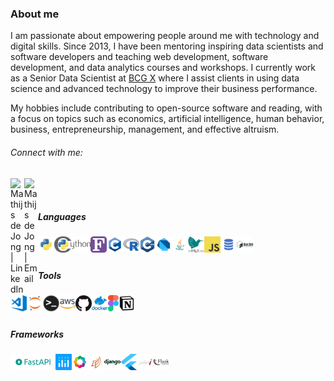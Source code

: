 ### About me

I am passionate about empowering people around me with technology and digital skills. Since 2013, I have been mentoring inspiring data scientists and software developers and teaching web development, software development, and data analytics courses and workshops. I currently work as a Senior Data Scientist at [BCG X](https://www.bcg.com/x) where I assist clients in using data science and advanced technology to improve their business performance.

My hobbies include contributing to open-source software and reading, with a focus on topics such as economics, artificial intelligence, human behavior, business, entrepreneurship, management, and effective altruism.

###### Connect with me:
[<img align="left" alt="Mathijs de Jong | LinkedIn" width="22px" src="https://cdn.jsdelivr.net/npm/simple-icons@v3/icons/linkedin.svg" />][linkedin]
[<img align="left" alt="Mathijs de Jong | Email" width="22px" src="https://cdn.jsdelivr.net/npm/simple-icons@3.13.0/icons/gmail.svg">][email]<br/><br/>

##### Languages
<a href='https://docs.python.org/3/'><img align="left" alt="Python" width="26px" src="icons/python.png" /></a>
<a href='https://cython.org/'><img align="left" alt="Cython" height="26px" src="icons/cython.png" /></a>
<a href='https://fortran-lang.org'><img align="left" alt="Fortran" height="26px" src="icons/fortran.png" /></a>
<img align="left" alt="C" width="26px" src="icons/c.png" />
<a href='https://www.r-project.org/'><img align="left" alt="R" width="26px" src="icons/r.png" /></a>
<img align="left" alt="C++" width="26px" src="icons/cpp.png" />
<a href='https://dart.dev/'><img align="left" alt="Dart" width="26px" src="icons/dart.svg" /></a>
<a href='https://docs.oracle.com/javase/7/docs/technotes/guides/language/'><img align="left" alt="Java" width="26px" src="icons/java.png" /></a>
<a href='https://www.latex-project.org/'><img align="left" alt="LaTeX" width="26px" src="icons/latex.png" /></a>
<!-- <img align="left" alt="HTML5" width="26px" src="icons/html.png" /> -->
<!-- <img align="left" alt="CSS3" width="26px" src="icons/css.png" /> -->
<!-- <img align="left" alt="Sass" width="26px" src="icons/sass.png" /> -->
<img align="left" alt="JavaScript" width="26px" src="icons/javascript.png" />
<img align="left" alt="SQL" width="26px" src="icons/sql.png" />
<img align="left" alt="Bash" width="26px" src="icons/bash.png" /><br/><br/>

##### Tools
<a href='https://code.visualstudio.com'><img align="left" alt="Visual Studio Code" height="26px" src="icons/visual-studio-code.png" /></a>
<a href='https://jupyter.org/'><img align="left" alt="Jupyter Notebook" width="26px" src="icons/jupyter-notebook.png" /></a>
<img align="left" alt="Terminal" width="26px" src="icons/terminal.png" />
<a href='https://aws.amazon.com'><img align="left" alt="Amazon Web Services" width="26px" src="icons/aws.png" /></a>
<a href='https://github.com'><img align="left" alt="GitHub" width="26px" src="icons/github.png" /></a>
<a href='https://docker.com'><img align="left" alt="Docker" height="26px" src="icons/docker.png" /></a>
<a href='https://figma.com'><img align="left" alt="Figma" height="26px" src="icons/figma.svg" /></a>
<a href='https://notion.so'><img align="left" alt="Notion" width="26px" src="icons/notion.png" /></a><br/><br/>

##### Frameworks
<a href='https://fastapi.tiangolo.com/'><img align="left" alt="FastAPI" height="26px" src="icons/fastapi.png" /></a>
<a href='https://plotly.com'><img align="left" alt="Plotly Dash" width="26px" src="icons/plotly.svg" /></a>
<a href='https://bokeh.org'><img align="left" alt="Bokeh" width="26px" src="icons/bokeh.png" /></a>
<a href='https://dask.org'><img align="left" alt="Dask" width="26px" src="icons/dask.svg" /></a>
<a href='https://www.djangoproject.com/'><img align="left" alt="Django" width="26px" src="icons/django.png" /></a>
<a href='https://flutter.dev'><img align="left" alt="Flutter" height="26px" width="26px" src="icons/flutter.png" /></a>
<a href='https://jekyllrb.com'><img align="left" alt="Jekyll" width="26px" src="icons/jekyll.png" /></a>
<a href='https://palletsprojects.com/p/flask/'><img align="left" alt="Flask" width="26px" src="icons/flask.png" /></a>

[website]: https://mathijsdejong.com
[company]: https://www.bcg.com/x
[linkedin]: https://linkedin.com/in/mathijsdejong995/
[email]: dejong.mathijs@bcg.com
